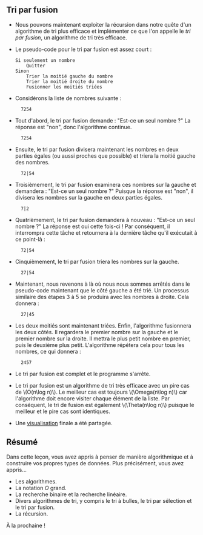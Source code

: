 Tri par fusion
---------------

*   Nous pouvons maintenant exploiter la récursion dans notre quête d'un algorithme de tri plus efficace et implémenter ce que l'on appelle le _tri par fusion_, un algorithme de tri très efficace.
*   Le pseudo-code pour le tri par fusion est assez court :
    
        Si seulement un nombre
            Quitter
        Sinon
            Trier la moitié gauche du nombre
            Trier la moitié droite du nombre
            Fusionner les moitiés triées
        
    
*   Considérons la liste de nombres suivante :
    
          7254
        
    
*   Tout d'abord, le tri par fusion demande : "Est-ce un seul nombre ?" La réponse est "non", donc l'algorithme continue.
    
          7254
        
    
*   Ensuite, le tri par fusion divisera maintenant les nombres en deux parties égales (ou aussi proches que possible) et triera la moitié gauche des nombres.
    
          72|54
        
    
*   Troisièmement, le tri par fusion examinera ces nombres sur la gauche et demandera : "Est-ce un seul nombre ?" Puisque la réponse est "non", il divisera les nombres sur la gauche en deux parties égales.
    
          7|2
        
    
*   Quatrièmement, le tri par fusion demandera à nouveau : "Est-ce un seul nombre ?" La réponse est oui cette fois-ci ! Par conséquent, il interrompra cette tâche et retournera à la dernière tâche qu'il exécutait à ce point-là :
    
          72|54
        
    
*   Cinquièmement, le tri par fusion triera les nombres sur la gauche.
    
          27|54
        
    
*   Maintenant, nous revenons à là où nous nous sommes arrêtés dans le pseudo-code maintenant que le côté gauche a été trié. Un processus similaire des étapes 3 à 5 se produira avec les nombres à droite. Cela donnera :
    
          27|45
        
    
*   Les deux moitiés sont maintenant triées. Enfin, l'algorithme fusionnera les deux côtés. Il regardera le premier nombre sur la gauche et le premier nombre sur la droite. Il mettra le plus petit nombre en premier, puis le deuxième plus petit. L'algorithme répétera cela pour tous les nombres, ce qui donnera :
    
          2457
        
    
*   Le tri par fusion est complet et le programme s'arrête.
*   Le tri par fusion est un algorithme de tri très efficace avec un pire cas de \\(O(n\\log n)\\). Le meilleur cas est toujours \\(\\Omega(n\\log n)\\) car l'algorithme doit encore visiter chaque élément de la liste. Par conséquent, le tri de fusion est également \\(\\Theta(n\\log n)\\) puisque le meilleur et le pire cas sont identiques.
*   Une [visualisation](https://www.youtube.com/watch?v=ZZuD6iUe3Pc) finale a été partagée.

Résumé
------

Dans cette leçon, vous avez appris à penser de manière algorithmique et à construire vos propres types de données. Plus précisément, vous avez appris…

*   Les algorithmes.
*   La notation _O_ grand.
*   La recherche binaire et la recherche linéaire.
*   Divers algorithmes de tri, y compris le tri à bulles, le tri par sélection et le tri par fusion.
*   La récursion.

À la prochaine !